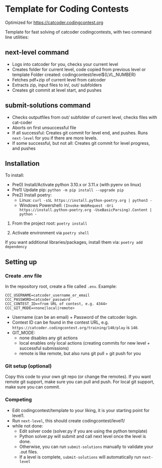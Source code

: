 # Template for Coding Contests

Optimized for https://catcoder.codingcontest.org

Template for fast solving of catcoder codingcontests, with two command line
utilities:

## next-level command
- Logs into catcoder for you, checks your current level
- Creates folder for current level, code copied from previous level or template
  Folder created: codingcontest/level${LVL_NUMBER}
- Fetches pdf+zip of current level from catcoder
- Extracts zip, input files to in/, out/ subfolders
- Creates git commit at level start, and pushes

## submit-solutions command
- Checks outputfiles from out/ subfolder of current level, checks files with cat-coder
- Aborts on first unsuccessful file
- If all successful: Creates git commit for level end, and pushes. Runs `next-level`
  for you if there are more levels.
- If some successful, but not all: Creates git commit for level progress, and pushes

## Installation

To install:

- Pre0) Install/Activate python 3.10.x or 3.11.x (with pyenv on linux)
- Pre1) Update pip: `python -m pip install --upgrade pip`
- Pre2) Install poetry:
  - Linux: `curl -sSL https://install.python-poetry.org | python3 -`
  - Windows Powershell: `(Invoke-WebRequest -Uri https://install.python-poetry.org -UseBasicParsing).Content | python -`

1. From the project root:
   `poetry install`

2. Activate environment via
   `poetry shell`

If you want additional libraries/packages, install them via:
`poetry add dependency`

## Setting up

### Create .env file

In the repository root, create a file called `.env`. Example:
```
CCC_USERNAME=catcoder_username_or_email
CCC_PASSWORD=catcoder_password
CCC_CONTEST_ID=<from URL of contest, e.g. 4344>
CCC_GIT_MODE=<none|local|remote>
```
- Username (can be an email) + Password of the catcoder login.
- Contest ID can be found in the contest URL, e.g.
  `https://catcoder.codingcontest.org/training/140/play` is `140`.
- GIT_MODE:
  - none disables any git actions
  - local enables only local actions (creating commits for new
    level + successful submissions)
  - remote is like remote, but also runs git pull + git push for you

### Git setup (optional)
Copy this code to your own git repo (or change the remotes). If you
want remote git support, make sure you can pull and push. For local
git support, make sure you can commit.

### Competing
- Edit codingcontest/template to your liking, it is your starting point
  for level1.
- Run `next-level`, this should create codingcontest/level1/
- while not done:
  - Edit solver code (solver.py if you are using the python template)
  - Python solver.py will submit and call next level once the level is done.
  - Otherwise, you can run `submit-solutions` manually to validate your .out files.
  - If a level is complete, `submit-solutions` will automatically run `next-level`

